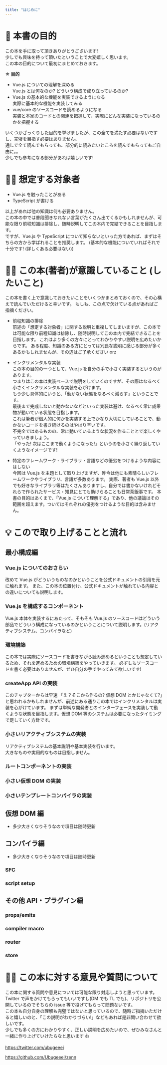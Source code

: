 ```yaml
---
title: "はじめに"
---
```


# 🎯 本書の目的

この本を手に取って頂きありがとうございます!  
少しでも興味を持って頂いたということで大変嬉しく思います。  
この本の目的について最初にまとめておきます。

**☆ 目的**

- Vue.js についての理解を深める  
  Vue.js とは何なのか? どういう構成で成り立っているのか?
- Vue.js の基本的な機能を実装できるようになる  
  実際に基本的な機能を実装してみる
- vue/core のソースコードを読めるようになる  
  実装と本家のコードとの関連を把握して、実際にどんな実装になっているのかを把握する

いくつかざっくりした目的を挙げましたが、この全てを満たす必要はないですし、完璧を目指す必要はありません。  
通しで全て読んでもらっても、部分的に読みたいところを読んでもらってもご自由に。。  
少しでも参考になる部分があれば嬉しいです!

# 🤷‍♂️ 想定する対象者

- Vue.js を触ったことがある
- TypeScript が書ける

以上があれば他の知識は何も必要ありません。  
この本の中では普段聞きなれない言葉がたくさん出てくるかもしれませんが、可能な限り前程知識は排除し、随時説明してこの本内で完結できることを目指します。  
ですが、Vue.js や TypeScript について知らないといった方であれば、まずはそちらの方から学ばれることを推奨します。
(基本的な機能についていればそれで十分です! (詳しくある必要はない))

# 🙋‍♀️ この本(著者)が意識していること (したいこと)

この本を書く上で意識しておきたいことをいくつかまとめておくので、その心構えで読んでいただけると幸いです。
もしも、この点で欠けている点があればご指摘ください。

- 前程知識の排除  
  前述の「想定する対象者」に関する説明と重複してしまいますが、この本では可能な限り前程知識は排除し、随時説明してこの本内で完結できることを目指します。
  これはより多くの方々にとってわかりやすい説明を広めたいからです。
  ある程度、知識のある方にとっては冗長な説明に感じる部分が多くあるかもしれませんが、その辺はご了承ください orz

- インクリメンタルな実装  
  この本の目的の一つとして、Vue.js を自分の手で小さく実装するというのがあります。  
  つまりはこの本は実装ベースで説明をしていくのですが、その際はなるべく小さくインクリメンタルな実装を心がけます。  
  もう少し具体的にいうと、「動かない状態をなるべく減らす」ということです。  
  最後まで完成しないと動かないなどといった実装は避け、なるべく常に成果物が動いている状態を目指します。  
  これは筆者が個人的に何かを実装する上でかなり大切にしていることで、動かないコードを書き続けるのはやはり辛いです。  
  不完全ではあるものの、常に動いているような状況を作ることとで楽しくやっていきましょう。  
  「やった! 次はここまで動くようになった!」というのを小さく繰り返していくようなイメージです!

- 特定のフレームワーク・ライブラリ・言語などの優劣をつけるような内容にはしない  
  今回は Vue.js を主題として取り上げますが、昨今は他にも素晴らしいフレームワークやライブラリ、言語が多数あります。
  実際、著者も Vue.js 以外でも好きなライブラリ等はたくさんありますし、自分では書かないけれどそれらで作られたサービス・知見にとても助けらることも日常茶飯事です。
  本書の目的はあくまで、「Vue.js について理解する」であり、他の議論はその範囲を超えます。ついてはそれぞれの優劣をつけるような目的は含みません。

# 💡 こので取り上げることと流れ

## 最小構成編

### Vue.js についてのおさらい

改めて Vue.js がどういうものなのかということを公式ドキュメントの引用を元に触れます。
また、この本の位置付け、公式ドキュメントが触れている内容との違いについても説明します。

### Vue.js を構成するコンポーネント

Vue.js 本体を実装するにあたって、そもそも Vue.js のソースコードはどういう部品でどういう構成になっているのかということについて説明します。(リアクティブシステム、コンパイラなど)

### 環境構築

この本では実際にソースコードを書きながら読み進めるということも想定しているため、それを進めるための環境構築をやっていきます。
必ずしもソースコードを書く必要はありませんが、ぜひ自分の手でやってみて欲しいです!

### createApp API の実装

このチャプターからは早速
「え？そこから作るの? 仮想 DOM とかじゃなくて?」と思われるかもしれませんが、前述にある通りこの本ではインクリメンタルは実装を心がけています。
まずは単純な開発者とのインターフェースを実装して動くような状態を目指します。仮想 DOM 等のシステムは必要になったタイミングで足していく方針です。

### 小さいリアクティブシステムの実装

リアクティブシステムの基本説明や基本実装を行います。  
大きなものや実用的なものは目指しません。

### ルートコンポーネントの実装

### 小さい仮想 DOM の実装

### 小さいテンプレートコンパイラの実装

## 仮想 DOM 編

- 多少大きくなりそうなので項目は随時更新

## コンパイラ編

- 多少大きくなりそうなので項目は随時更新

### SFC

### script setup

## その他 API・プラグイン編

### props/emits

### compiler macro

### router

### store

# 🧑‍🏫 この本に対する意見や質問について

この本に関する質問や意見については可能な限り対応しようと思っています。  
Twitter で声をかけてもらってもいいですし(DM でも TL でも)、リポジトリを公開しているのでそちらの issue 等で投げてもらって問題ないです。  
この本も自分自身の理解も完璧ではないと思っているので、随時ご指摘いただけると嬉しいのと、「この説明がわかりづらい!」などもあれば是非問い合わせて欲しいです。  
少しでも多くの方にわかりやすく、正しい説明を広めたいので、ぜひみなさんと一緒に作り上げていけたらなと思います 👍

https://twitter.com/ubugeeei

https://github.com/Ubugeeei/zenn
